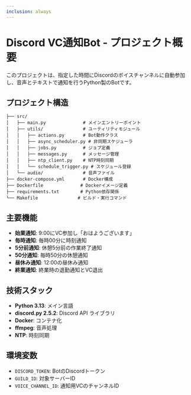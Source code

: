 ```yaml
---
inclusion: always
---
```


# Discord VC通知Bot - プロジェクト概要

このプロジェクトは、指定した時間にDiscordのボイスチャンネルに自動参加し、音声とテキストで通知を行うPython製のBotです。

## プロジェクト構造

```
├── src/
│   ├── main.py              # メインエントリーポイント
│   ├── utils/               # ユーティリティモジュール
│   │   ├── actions.py       # Bot動作クラス
│   │   ├── async_scheduler.py # 非同期スケジューラ
│   │   ├── jobs.py          # ジョブ定義
│   │   ├── messages.py      # メッセージ管理
│   │   ├── ntp_client.py    # NTP時刻同期
│   │   └── schedule_trigger.py # スケジュール登録
│   └── audio/               # 音声ファイル
├── docker-compose.yml       # Docker構成
├── Dockerfile              # Dockerイメージ定義
├── requirements.txt        # Python依存関係
└── Makefile               # ビルド・実行コマンド
```

## 主要機能

- **始業通知**: 9:00にVC参加し「おはようございます」
- **毎時通知**: 毎時00分に時刻通知
- **5分前通知**: 休憩5分前の作業終了通知
- **50分通知**: 毎時50分の休憩通知
- **昼休み通知**: 12:00の昼休み通知
- **終業通知**: 終業時の退勤通知とVC退出

## 技術スタック

- **Python 3.13**: メイン言語
- **discord.py 2.5.2**: Discord API ライブラリ
- **Docker**: コンテナ化
- **ffmpeg**: 音声処理
- **NTP**: 時刻同期

## 環境変数

- `DISCORD_TOKEN`: BotのDiscordトークン
- `GUILD_ID`: 対象サーバーID
- `VOICE_CHANNEL_ID`: 通知用VCのチャンネルID